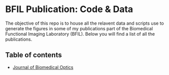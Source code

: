 # BFIL Publication: Code & Data 
The objective of this repo is to house all the relavent data and scripts use to generate the figures in some of my publications part of the Biomedical Functional Imaging Laboratory (BFIL). Below you will find a list of all the publications. 

## Table of contents 
* [Journal of Biomedical Optics](/JBO_NIR2_PA)
